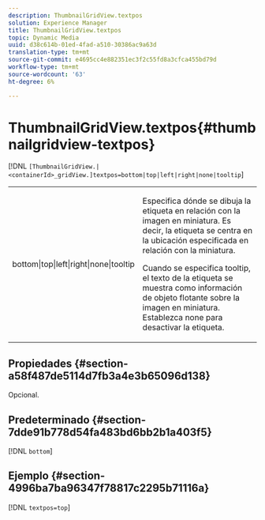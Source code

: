 ```yaml
---
description: ThumbnailGridView.textpos
solution: Experience Manager
title: ThumbnailGridView.textpos
topic: Dynamic Media
uuid: d38c614b-01ed-4fad-a510-30386ac9a63d
translation-type: tm+mt
source-git-commit: e4695cc4e882351ec3f2c55fd8a3cfca455bd79d
workflow-type: tm+mt
source-wordcount: '63'
ht-degree: 6%

---
```



# ThumbnailGridView.textpos{#thumbnailgridview-textpos}

[!DNL `[ThumbnailGridView.|<containerId>_gridView.]textpos=bottom|top|left|right|none|tooltip`]

<table id="table_1BEBE260769B4A0C9E9F5016D2FA68A0"> 
 <tbody> 
  <tr> 
   <td> <p> <span class="codeph"> bottom|top|left|right|none|tooltip</span> </p> </td> 
   <td> <p> Especifica dónde se dibuja la etiqueta en relación con la imagen en miniatura. Es decir, la etiqueta se centra en la ubicación especificada en relación con la miniatura. </p> <p>Cuando se especifica <span class="codeph"> tooltip</span>, el texto de la etiqueta se muestra como información de objeto flotante sobre la imagen en miniatura. Establezca <span class="codeph"> none</span> para desactivar la etiqueta. </p> </td> 
  </tr> 
 </tbody> 
</table>

## Propiedades {#section-a58f487de5114d7fb3a4e3b65096d138}

Opcional.

## Predeterminado {#section-7dde91b778d54fa483bd6bb2b1a403f5}

[!DNL `bottom`]

## Ejemplo {#section-4996ba7ba96347f78817c2295b71116a}

[!DNL `textpos=top`]
